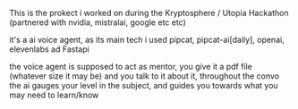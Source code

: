 This is the prokect i worked on during the Kryptosphere / Utopia Hackathon (partnered with nvidia, mistralai, google etc etc)

it's a ai voice agent, as its main tech i used pipcat, pipcat-ai[daily], openai, elevenlabs ad Fastapi 

the voice agent is supposed to act as mentor, you give it a pdf file (whatever size it may be) and you talk to it about it, throughout the convo the ai gauges your level in the subject, and guides you towards what you may need to learn/know
